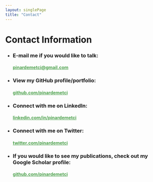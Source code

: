 ```yaml
---
layout: singlePage
title: "Contact"
---
```


# Contact Information


<ul>

<li>
<h3>E-mail me if you would like to talk:</h3>
<a href="mailto:pinardemetci@gmail.com" style="color:#4EA24E" target="_blank"> 
<h4>pinardemetci@gmail.com </h4></a>
</li>

<li>
<h3>View my GitHub profile/portfolio:</h3>
<a href="http://github.com/pinardemetci" style="color:#4EA24E" target="_blank"> 
<h4> <i class="fa fa-lg fa-github"></i> github.com/pinardemetci </h4></a>
</li>

<li>
<h3>Connect with me on LinkedIn: </h3>
<a href="https://www.linkedin.com/in/pinardemetci" style="color:#4EA24E" target="_blank"> 
<h4> <i class="fa fa-lg fa-linkedin"></i>linkedin.com/in/pinardemetci </h4></a>
</li>

<li>
<h3>Connect with me on Twitter:</h3>
<a href="http://twitter.com/pinardemetci" style="color:#4EA24E" target="_blank"> 
<h4> <i class="fa fa-lg fa-twitter"></i> twitter.com/pinardemetci </h4></a>
</li>

<li>
<h3>If you would like to see my publications, check out my Google Scholar profile:</h3>
<a href="https://scholar.google.com.tr/citations?user=0Tzd6eAAAAAJ&hl=tr&oi=ao" style="color:#4EA24E" target="_blank"> 
<h4> <i class="ai ai-google-scholar"></i> github.com/pinardemetci </h4></a>
</li>

</ul>
